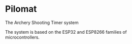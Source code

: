 # Pilomat
The Archery Shooting Timer system

The system is based on the ESP32 and ESP8266 families of microcontrollers.
